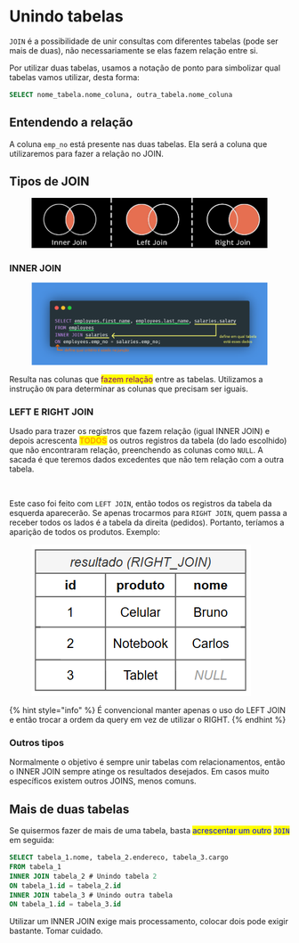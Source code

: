 # Unindo tabelas

`JOIN` é a possibilidade de unir consultas com diferentes tabelas (pode ser mais de duas), não necessariamente se elas fazem relação entre si.

Por utilizar duas tabelas, usamos a notação de ponto para simbolizar qual tabelas vamos utilizar, desta forma:

```sql
SELECT nome_tabela.nome_coluna, outra_tabela.nome_coluna
```

## Entendendo a relação

A coluna `emp_no` está presente nas duas tabelas. Ela será a coluna que utilizaremos para fazer a relação no JOIN.

## Tipos de JOIN

<figure><img src="../../../.gitbook/assets/sql joins.png" alt=""><figcaption></figcaption></figure>

### INNER JOIN

<figure><img src="../../../.gitbook/assets/image (1) (1).png" alt=""><figcaption></figcaption></figure>

Resulta nas colunas que <mark style="color:purple;">fazem relação</mark> entre as tabelas. Utilizamos a instrução `ON` para determinar as colunas que precisam ser iguais.

### LEFT E RIGHT JOIN

Usado para trazer os registros que fazem relação (igual INNER JOIN) e depois acrescenta <mark style="color:orange;">**TODOS**</mark> os outros registros da tabela (do lado escolhido) que não encontraram relação, preenchendo as colunas como `NULL`. A sacada é que teremos dados excedentes que não tem relação com a outra tabela.

<figure><img src="../../../.gitbook/assets/resultado e diferenças de usar left join.png" alt=""><figcaption></figcaption></figure>

Este caso foi feito com `LEFT JOIN`, então todos os registros da tabela da esquerda aparecerão. Se apenas trocarmos para `RIGHT JOIN`, quem passa a receber todos os lados é a tabela da direita (pedidos). Portanto, teríamos a aparição de todos os produtos. Exemplo:

<figure><img src="../../../.gitbook/assets/resultado de right join.png" alt=""><figcaption></figcaption></figure>

{% hint style="info" %}
É convencional manter apenas o uso do LEFT JOIN e então trocar a ordem da query em vez de utilizar o RIGHT.
{% endhint %}

### Outros tipos

Normalmente o objetivo é sempre unir tabelas com relacionamentos, então o INNER JOIN sempre atinge os resultados desejados. Em casos muito específicos existem outros JOINS, menos comuns.

## Mais de duas tabelas

Se quisermos fazer de mais de uma tabela, basta <mark style="color:blue;">acrescentar um outro</mark> <mark style="color:blue;"></mark><mark style="color:blue;">`JOIN`</mark> em seguida:

```sql
SELECT tabela_1.nome, tabela_2.endereco, tabela_3.cargo
FROM tabela_1
INNER JOIN tabela_2 # Unindo tabela 2
ON tabela_1.id = tabela_2.id
INNER JOIN tabela_3 # Unindo outra tabela
ON tabela_1.id = tabela_3.id
```

Utilizar um INNER JOIN exige mais processamento, colocar dois pode exigir bastante. Tomar cuidado.
